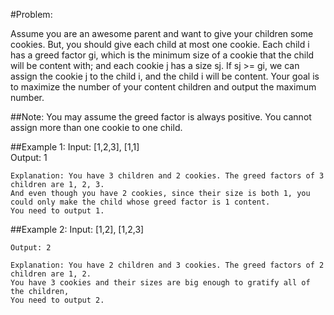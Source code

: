 #Problem:  

Assume you are an awesome parent and want to give your children some cookies. But, you should give each child at most one cookie. Each child i has a greed factor gi, which is the minimum size of a cookie that the child will be content with; and each cookie j has a size sj. If sj >= gi, we can assign the cookie j to the child i, and the child i will be content. Your goal is to maximize the number of your content children and output the maximum number.

##Note:
You may assume the greed factor is always positive. 
You cannot assign more than one cookie to one child.

##Example 1:
	Input: [1,2,3], [1,1]  
	Output: 1  

	Explanation: You have 3 children and 2 cookies. The greed factors of 3 children are 1, 2, 3.  
	And even though you have 2 cookies, since their size is both 1, you could only make the child whose greed factor is 1 content.
	You need to output 1.  

##Example 2:
	Input: [1,2], [1,2,3]  

	Output: 2  

	Explanation: You have 2 children and 3 cookies. The greed factors of 2 children are 1, 2.  
	You have 3 cookies and their sizes are big enough to gratify all of the children,   
	You need to output 2.  

